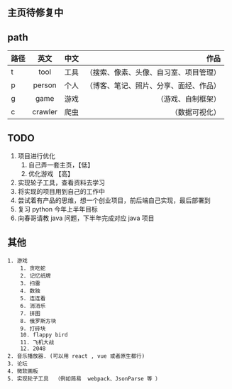 ## 主页待修复中

## path

| 路径 |  英文   | 中文 |                                   作品 |
| :--- | :-----: | :--- | -------------------------------------: |
| t    |  tool   | 工具 | （搜索、像素、头像、自习室、项目管理） |
| p    | person  | 个人 | （博客、笔记、照片、分享、面经、作品） |
| g    |  game   | 游戏 |                     （游戏、自制框架） |
| c    | crawler | 爬虫 |                         （数据可视化） |

## TODO

1. 项目进行优化
   1. 自己弄一套主页，【低】
   2. 优化游戏 【高】
2. 实现轮子工具，查看资料去学习
3. 将实现的项目用到自己的工作中
4. 尝试着有产品的思维，想一个创业项目，前后端自己实现，最后部署到
5. 复习 python 今年上半年目标
6. 向春哥请教 java 问题，下半年完成对应 java 项目

## 其他

```
1. 游戏
    1. 贪吃蛇
    2. 记忆纸牌
    3. 扫雷
    4. 数独
    5. 连连看
    6. 消消乐
    7. 拼图
    8. 俄罗斯方块
    9. 打砖块
    10. flappy bird
    11. 飞机大战
    12. 2048
2. 音乐播放器. (可以用 react , vue 或者原生都行)
3. 论坛
4. 微软画板
5. 实现轮子工具  （例如简易  webpack、JsonParse 等 ）

```

